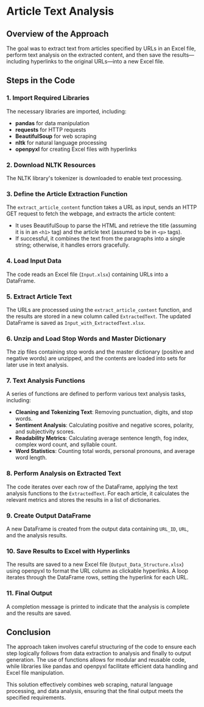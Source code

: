 # Article Text Analysis

## Overview of the Approach

The goal was to extract text from articles specified by URLs in an Excel file, perform text analysis on the extracted content, and then save the results—including hyperlinks to the original URLs—into a new Excel file.

## Steps in the Code

### 1. Import Required Libraries
The necessary libraries are imported, including:
- **pandas** for data manipulation
- **requests** for HTTP requests
- **BeautifulSoup** for web scraping
- **nltk** for natural language processing
- **openpyxl** for creating Excel files with hyperlinks

### 2. Download NLTK Resources
The NLTK library's tokenizer is downloaded to enable text processing.

### 3. Define the Article Extraction Function
The `extract_article_content` function takes a URL as input, sends an HTTP GET request to fetch the webpage, and extracts the article content:
- It uses BeautifulSoup to parse the HTML and retrieve the title (assuming it is in an `<h1>` tag) and the article text (assumed to be in `<p>` tags).
- If successful, it combines the text from the paragraphs into a single string; otherwise, it handles errors gracefully.

### 4. Load Input Data
The code reads an Excel file (`Input.xlsx`) containing URLs into a DataFrame.

### 5. Extract Article Text
The URLs are processed using the `extract_article_content` function, and the results are stored in a new column called `ExtractedText`. The updated DataFrame is saved as `Input_with_ExtractedText.xlsx`.

### 6. Unzip and Load Stop Words and Master Dictionary
The zip files containing stop words and the master dictionary (positive and negative words) are unzipped, and the contents are loaded into sets for later use in text analysis.

### 7. Text Analysis Functions
A series of functions are defined to perform various text analysis tasks, including:
- **Cleaning and Tokenizing Text**: Removing punctuation, digits, and stop words.
- **Sentiment Analysis**: Calculating positive and negative scores, polarity, and subjectivity scores.
- **Readability Metrics**: Calculating average sentence length, fog index, complex word count, and syllable count.
- **Word Statistics**: Counting total words, personal pronouns, and average word length.

### 8. Perform Analysis on Extracted Text
The code iterates over each row of the DataFrame, applying the text analysis functions to the `ExtractedText`. For each article, it calculates the relevant metrics and stores the results in a list of dictionaries.

### 9. Create Output DataFrame
A new DataFrame is created from the output data containing `URL_ID`, `URL`, and the analysis results.

### 10. Save Results to Excel with Hyperlinks
The results are saved to a new Excel file (`Output_Data_Structure.xlsx`) using openpyxl to format the URL column as clickable hyperlinks. A loop iterates through the DataFrame rows, setting the hyperlink for each URL.

### 11. Final Output
A completion message is printed to indicate that the analysis is complete and the results are saved.

## Conclusion
The approach taken involves careful structuring of the code to ensure each step logically follows from data extraction to analysis and finally to output generation. The use of functions allows for modular and reusable code, while libraries like pandas and openpyxl facilitate efficient data handling and Excel file manipulation.

This solution effectively combines web scraping, natural language processing, and data analysis, ensuring that the final output meets the specified requirements.
